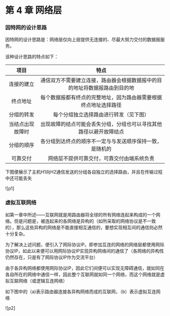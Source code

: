 # 第 4 章 网络层 #

### 因特网的设计思路 ###

因特网的设计思路是：网络层仅向上层提供无连接的、尽最大努力交付的数据报服务。

该种设计思路的特点如下：

| 项目 | 特点 |
| :----: | :----: |
| 连接的建立 | 通信双方不需要建立连接，路由器会根据数据报中的目的地址将数据报路由到目的地 |
| 终点地址 | 每个数据报都有终点的完整地址，因为路由器需要根据终点地址选择路径 |
| 分组的转发 | 每个分组独立选择路由进行转发（见下图） |
| 当结点出现故障时 | 出现故障的结点可能会丢失分组，分组也可以寻找其他路径以避开故障结点 |
| 分组的顺序 | 各分组到达终点的顺序不一定与与发送顺序保持一致，是随机的 |
| 可靠交付 | 网络层不提供可靠交付，可靠交付由端系统负责 |

下图便展示了主机H1向H2通信发送的分组各自独立的选择路由，并且在传输过程中还可能丢失

![p1]

### 虚拟互联网络 ###

如第一章中所述——互联网就是用路由器将全球的所有网络连起来构成的一个网络。但是问题是，被连起来的各网络是异构的（如所采取的网络协议是不一致的），那么这些异构的网络是不能直接相互通信的，要想实现相互间的通信则必然十分复杂。

为了解决上述问题，便引入了网际协议IP。即参加互连的网络的网络层都使用网际协议IP，如此以来便可以用网际协议IP实现异构网络间的通信了（各网络的异构性仍然存在，只是有了网际协议IP作为交流平台）

由于各异构网络都使用网际协议IP，因此它们间便可以实现无障碍通信，就如同在各自所在的网络中通信一样，因此整个互联网就如同一个网络，而这个网络就是虚拟互联网络（或逻辑互连网络）

如下图中的（a)表示路由器连接各异构网络而成的互联网，（b）表示虚拟互连网络

![p2]

